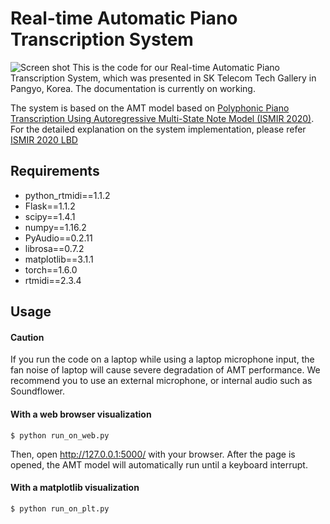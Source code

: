 Real-time Automatic Piano Transcription System
=======

![Screen shot](https://github.com/jdasam/jdasam.github.io/blob/gh-pages/assets/images/online_amt.png?raw=true)
This is the code for our Real-time Automatic Piano Transcription System, which was presented in SK Telecom Tech Gallery in Pangyo, Korea.
The documentation is currently on working.

The system is based on the AMT model based on [Polyphonic Piano Transcription Using Autoregressive Multi-State Note Model
 (ISMIR 2020)](https://program.ismir2020.net/poster_3-17.html). For the detailed explanation on the system implementation, please refer [ISMIR 2020 LBD](https://program.ismir2020.net/lbd_444.html)

Requirements
------
- python_rtmidi==1.1.2
- Flask==1.1.2
- scipy==1.4.1
- numpy==1.16.2
- PyAudio==0.2.11
- librosa==0.7.2
- matplotlib==3.1.1
- torch==1.6.0
- rtmidi==2.3.4


Usage
-----
#### Caution
If you run the code on a laptop while using a laptop microphone input, the fan noise of laptop will cause severe degradation of AMT performance. We recommend you to use an external microphone, or internal audio such as Soundflower.

#### With a web browser visualization

```$ python run_on_web.py ```

Then, open http://127.0.0.1:5000/ with your browser.
After the page is opened, the AMT model will automatically run until a keyboard interrupt.


#### With a matplotlib visualization
```$ python run_on_plt.py ```



